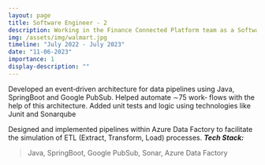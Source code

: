```yaml
---
layout: page
title: Software Engineer - 2
description: Working in the Finance Connected Platform team as a Software Engineer
img: /assets/img/walmart.jpg
timeline: "July 2022 - July 2023"
date: "11-06-2023"
importance: 1
display-description: ""
---
```



Developed an event‐driven architecture for data pipelines using Java, SpringBoot and Google PubSub. Helped automate ∼75 work‐ flows with the help of this architecture. Added unit tests and logic using technologies like Junit and Sonarqube

Designed and implemented pipelines within Azure Data Factory to facilitate the simulation of ETL (Extract, Transform, Load) processes.
***Tech Stack:***
> Java, SpringBoot, Google PubSub, Sonar, Azure Data Factory
